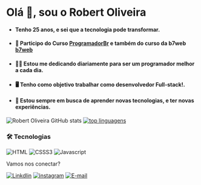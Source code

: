 # Olá  👋, sou o Robert Oliveira 

-   #### Tenho 25 anos, e sei que a tecnologia pode transformar.
    
-   #### 🚀  Participo do Curso  [ProgramadorBr](https://programadorbr.com) e também do curso da b7web [b7web](https://https://alunos.b7web.com.br)
    
-   #### 👨‍💻  Estou  me dedicando diariamente para ser um programador melhor a cada dia.
    
-   #### 🖥️  Tenho como objetivo trabalhar como desenvolvedor Full-stack!.
    
-   #### 💎  Estou sempre em busca de aprender novas tecnologias, e ter novas experiências.

![Robert Oliveira GitHub stats](https://github-readme-stats.vercel.app/api?username=robertsudoliveira&theme=dark&title_color=ffffff&border_color=ffffff&show_icons=true&text_color=ffffff&hide_border=false&border_radius=10) [![top linguagens](https://github-readme-stats.vercel.app/api/top-langs/?username=robertsudoliveira&layout=compact&theme=dark&title_color=ffffff&border_color=ffffff&show_icons=true&text_color=ffffff&border_radius=10)](https://github.com/robertsudoliveira)

 ### 🛠 Tecnologias


![HTML](https://img.shields.io/badge/HTML5-151515?flat-square-border&logo=html5&logoColor=red) ![CSSS3](https://img.shields.io/badge/CSS3-1572B6?style=flat-square-border&logo=css3&logoColor=white) ![Javascript](https://img.shields.io/badge/JavaScript-323330?style=flat-square-border&logo=javascript&logoColor=F7DF1E)


Vamos nos conectar? 

[![Linkdlin](https://img.shields.io/badge/LinkedIn-0077B5?style=flat-square-border&logo=linkedin&logoColor=white)](https://www.linkedin.com/in/robert-oliveira2020/) [![instagram](https://img.shields.io/badge/Instagram-E4405F?style=flat-square-border&logo=instagram&logoColor=white)](https://www.instagram.com/robert_ttk/) [![E-mail](https://img.shields.io/badge/Gmail-D14836?style=flat-square-border&logo=gmail&logoColor=white)](mailto:robertsudoliveira@gmail.com)
